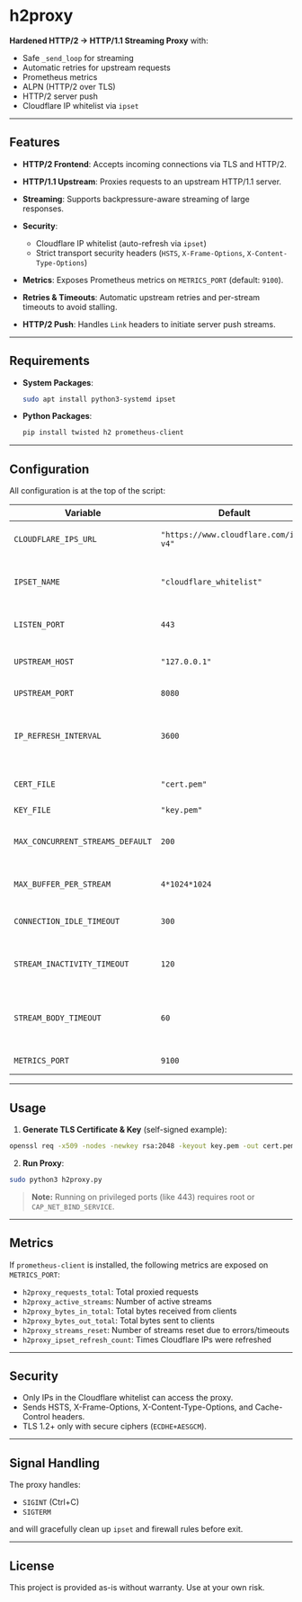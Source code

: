 # h2proxy

**Hardened HTTP/2 → HTTP/1.1 Streaming Proxy** with:

* Safe `_send_loop` for streaming
* Automatic retries for upstream requests
* Prometheus metrics
* ALPN (HTTP/2 over TLS)
* HTTP/2 server push
* Cloudflare IP whitelist via `ipset`

---

## Features

* **HTTP/2 Frontend**: Accepts incoming connections via TLS and HTTP/2.
* **HTTP/1.1 Upstream**: Proxies requests to an upstream HTTP/1.1 server.
* **Streaming**: Supports backpressure-aware streaming of large responses.
* **Security**:

  * Cloudflare IP whitelist (auto-refresh via `ipset`)
  * Strict transport security headers (`HSTS`, `X-Frame-Options`, `X-Content-Type-Options`)
* **Metrics**: Exposes Prometheus metrics on `METRICS_PORT` (default: `9100`).
* **Retries & Timeouts**: Automatic upstream retries and per-stream timeouts to avoid stalling.
* **HTTP/2 Push**: Handles `Link` headers to initiate server push streams.

---

## Requirements

* **System Packages**:

  ```bash
  sudo apt install python3-systemd ipset
  ```
* **Python Packages**:

  ```bash
  pip install twisted h2 prometheus-client
  ```

---

## Configuration

All configuration is at the top of the script:

| Variable                         | Default                               | Description                                  |
| -------------------------------- | ------------------------------------- | -------------------------------------------- |
| `CLOUDFLARE_IPS_URL`             | `"https://www.cloudflare.com/ips-v4"` | URL to fetch Cloudflare IPs                  |
| `IPSET_NAME`                     | `"cloudflare_whitelist"`              | Name of ipset for Cloudflare IPs             |
| `LISTEN_PORT`                    | `443`                                 | Port to listen for TLS/H2 connections        |
| `UPSTREAM_HOST`                  | `"127.0.0.1"`                         | Upstream HTTP/1.1 server host                |
| `UPSTREAM_PORT`                  | `8080`                                | Upstream server port                         |
| `IP_REFRESH_INTERVAL`            | `3600`                                | Interval (seconds) to refresh Cloudflare IPs |
| `CERT_FILE`                      | `"cert.pem"`                          | TLS certificate file                         |
| `KEY_FILE`                       | `"key.pem"`                           | TLS key file                                 |
| `MAX_CONCURRENT_STREAMS_DEFAULT` | `200`                                 | Max simultaneous HTTP/2 streams              |
| `MAX_BUFFER_PER_STREAM`          | `4*1024*1024`                         | Max bytes buffered per stream                |
| `CONNECTION_IDLE_TIMEOUT`        | `300`                                 | Close idle connections (seconds)             |
| `STREAM_INACTIVITY_TIMEOUT`      | `120`                                 | Reset inactive streams (seconds)             |
| `STREAM_BODY_TIMEOUT`            | `60`                                  | Max body download time per stream (seconds)  |
| `METRICS_PORT`                   | `9100`                                | Prometheus metrics port                      |

---

## Usage

1. **Generate TLS Certificate & Key** (self-signed example):

```bash
openssl req -x509 -nodes -newkey rsa:2048 -keyout key.pem -out cert.pem -days 365
```

2. **Run Proxy**:

```bash
sudo python3 h2proxy.py
```

> **Note:** Running on privileged ports (like 443) requires root or `CAP_NET_BIND_SERVICE`.

---

## Metrics

If `prometheus-client` is installed, the following metrics are exposed on `METRICS_PORT`:

* `h2proxy_requests_total`: Total proxied requests
* `h2proxy_active_streams`: Number of active streams
* `h2proxy_bytes_in_total`: Total bytes received from clients
* `h2proxy_bytes_out_total`: Total bytes sent to clients
* `h2proxy_streams_reset`: Number of streams reset due to errors/timeouts
* `h2proxy_ipset_refresh_count`: Times Cloudflare IPs were refreshed

---

## Security

* Only IPs in the Cloudflare whitelist can access the proxy.
* Sends HSTS, X-Frame-Options, X-Content-Type-Options, and Cache-Control headers.
* TLS 1.2+ only with secure ciphers (`ECDHE+AESGCM`).

---

## Signal Handling

The proxy handles:

* `SIGINT` (Ctrl+C)
* `SIGTERM`

and will gracefully clean up `ipset` and firewall rules before exit.

---

## License

This project is provided as-is without warranty. Use at your own risk.
